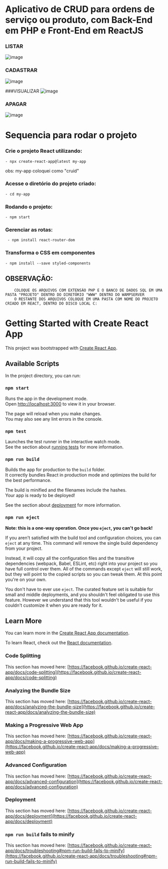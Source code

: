 # Aplicativo de CRUD para ordens de serviço ou produto, com Back-End em PHP e Front-End em ReactJS
### LISTAR
![image](https://user-images.githubusercontent.com/70180407/226297746-9f1eb110-d343-4408-a491-4ac8a6e817ec.png)

### CADASTRAR
![image](https://user-images.githubusercontent.com/70180407/226297821-f6ad5816-9149-42e0-abe4-9a9e64238ede.png)

###VISUALIZAR
![image](https://user-images.githubusercontent.com/70180407/226297910-ca0b3d51-fd5e-4cd0-bba6-cdde97c35b4f.png)

### APAGAR
![image](https://user-images.githubusercontent.com/70180407/226298498-0c6e5771-3983-47c6-8c2d-2c25dc1f0fd8.png)

# Sequencia para rodar o projeto

### Crie o projeto React utilizando:
    - npx create-react-app@latest my-app
obs: my-app coloquei como "cruid"
### Acesse o diretório do projeto criado:
    - cd my-app
### Rodando o projeto:
    - npm start
### Gerenciar as rotas:
     - npm install react-router-dom
### Transforma o CSS em componentes 
    - npm install --save styled-components

## OBSERVAÇÃO: 
    
        COLOQUE OS ARQUIVOS COM EXTENSÃO PHP E O BANCO DE DADOS SQL EM UMA PASTA "PROJETO" DENTRO DO DIRETÓRIO "WWW" DENTRO DO WAMPSERVER
        O RESTANTE DOS ARQUIVOS COLOQUE EM UMA PASTA COM NOME DO PROJETO CRIADO EM REACT, DENTRO DO DISCO LOCAL C:
    
# Getting Started with Create React App

This project was bootstrapped with [Create React App](https://github.com/facebook/create-react-app).

## Available Scripts

In the project directory, you can run:

### `npm start`

Runs the app in the development mode.\
Open [http://localhost:3000](http://localhost:3000) to view it in your browser.

The page will reload when you make changes.\
You may also see any lint errors in the console.

### `npm test`

Launches the test runner in the interactive watch mode.\
See the section about [running tests](https://facebook.github.io/create-react-app/docs/running-tests) for more information.

### `npm run build`

Builds the app for production to the `build` folder.\
It correctly bundles React in production mode and optimizes the build for the best performance.

The build is minified and the filenames include the hashes.\
Your app is ready to be deployed!

See the section about [deployment](https://facebook.github.io/create-react-app/docs/deployment) for more information.

### `npm run eject`

**Note: this is a one-way operation. Once you `eject`, you can't go back!**

If you aren't satisfied with the build tool and configuration choices, you can `eject` at any time. This command will remove the single build dependency from your project.

Instead, it will copy all the configuration files and the transitive dependencies (webpack, Babel, ESLint, etc) right into your project so you have full control over them. All of the commands except `eject` will still work, but they will point to the copied scripts so you can tweak them. At this point you're on your own.

You don't have to ever use `eject`. The curated feature set is suitable for small and middle deployments, and you shouldn't feel obligated to use this feature. However we understand that this tool wouldn't be useful if you couldn't customize it when you are ready for it.

## Learn More

You can learn more in the [Create React App documentation](https://facebook.github.io/create-react-app/docs/getting-started).

To learn React, check out the [React documentation](https://reactjs.org/).

### Code Splitting

This section has moved here: [https://facebook.github.io/create-react-app/docs/code-splitting](https://facebook.github.io/create-react-app/docs/code-splitting)

### Analyzing the Bundle Size

This section has moved here: [https://facebook.github.io/create-react-app/docs/analyzing-the-bundle-size](https://facebook.github.io/create-react-app/docs/analyzing-the-bundle-size)

### Making a Progressive Web App

This section has moved here: [https://facebook.github.io/create-react-app/docs/making-a-progressive-web-app](https://facebook.github.io/create-react-app/docs/making-a-progressive-web-app)

### Advanced Configuration

This section has moved here: [https://facebook.github.io/create-react-app/docs/advanced-configuration](https://facebook.github.io/create-react-app/docs/advanced-configuration)

### Deployment

This section has moved here: [https://facebook.github.io/create-react-app/docs/deployment](https://facebook.github.io/create-react-app/docs/deployment)

### `npm run build` fails to minify

This section has moved here: [https://facebook.github.io/create-react-app/docs/troubleshooting#npm-run-build-fails-to-minify](https://facebook.github.io/create-react-app/docs/troubleshooting#npm-run-build-fails-to-minify)
